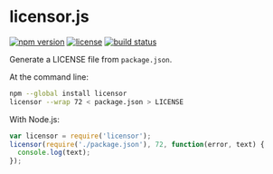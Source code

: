 licensor.js
===========

[![npm version](https://img.shields.io/npm/v/licensor.svg)](https://www.npmjs.com/package/licensor)
[![license](https://img.shields.io/badge/license-Apache--2.0-303284.svg)](http://www.apache.org/licenses/LICENSE-2.0)
[![build status](https://img.shields.io/travis/jslicense/licensor.js.svg)](http://travis-ci.org/jslicense/licensor.js)

Generate a LICENSE file from `package.json`.

At the command line:

```bash
npm --global install licensor
licensor --wrap 72 < package.json > LICENSE
```

With Node.js:

```js
var licensor = require('licensor');
licensor(require('./package.json'), 72, function(error, text) {
  console.log(text);
});
```
